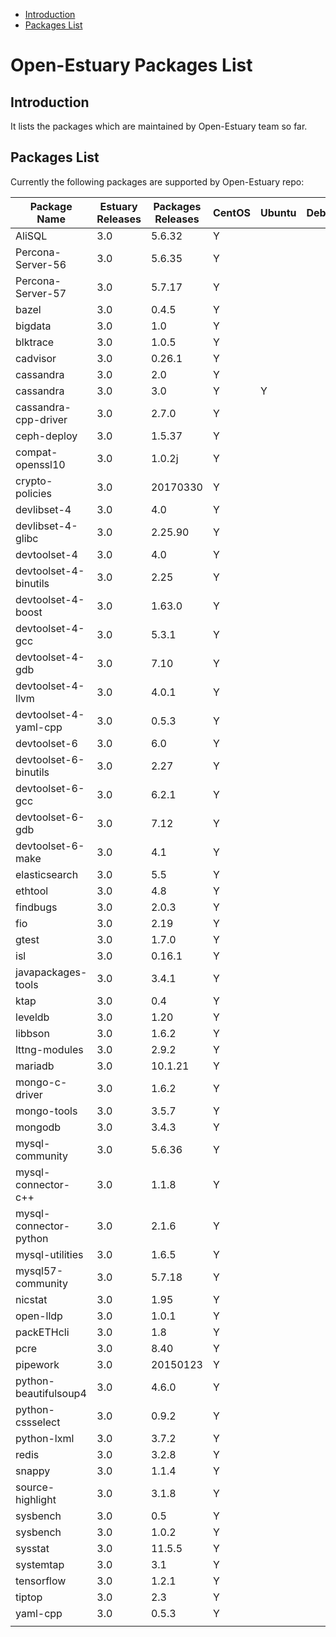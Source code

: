 
* [Introduction](#1)
* [Packages List](#2)


# Open-Estuary Packages List
## <a name="1">Introduction</a>  
It lists the packages which are maintained by Open-Estuary team so far.

## <a name="2">Packages List</a> 
Currently the following packages are supported by Open-Estuary repo:

|Package Name|Estuary Releases|Packages Releases|CentOS|Ubuntu|Debian|Notes|
|--|--|--|--|--|--|--|
|AliSQL|3.0|5.6.32|Y||||
|Percona-Server-56|3.0|5.6.35|Y||||
|Percona-Server-57|3.0|5.7.17|Y||||
|bazel|3.0|0.4.5|Y||||
|bigdata|3.0|1.0|Y||||
|blktrace|3.0|1.0.5|Y||||
|cadvisor|3.0|0.26.1|Y||||
|cassandra|3.0|2.0|Y||||
|cassandra|3.0|3.0|Y|Y|||
|cassandra-cpp-driver|3.0|2.7.0|Y||||
|ceph-deploy|3.0|1.5.37|Y||||
|compat-openssl10|3.0|1.0.2j|Y||||
|crypto-policies|3.0|20170330|Y||||
|devlibset-4|3.0|4.0|Y||||
|devlibset-4-glibc|3.0|2.25.90|Y||||
|devtoolset-4|3.0|4.0|Y||||
|devtoolset-4-binutils|3.0|2.25|Y||||
|devtoolset-4-boost|3.0|1.63.0|Y||||
|devtoolset-4-gcc|3.0|5.3.1|Y||||
|devtoolset-4-gdb|3.0|7.10|Y||||
|devtoolset-4-llvm|3.0|4.0.1|Y||||
|devtoolset-4-yaml-cpp|3.0|0.5.3|Y||||
|devtoolset-6|3.0|6.0|Y||||
|devtoolset-6-binutils|3.0|2.27|Y||||
|devtoolset-6-gcc|3.0|6.2.1|Y||||
|devtoolset-6-gdb|3.0|7.12|Y||||
|devtoolset-6-make|3.0|4.1|Y||||
|elasticsearch|3.0|5.5|Y||||
|ethtool|3.0|4.8|Y||||
|findbugs|3.0|2.0.3|Y||||
|fio|3.0|2.19|Y||||
|gtest|3.0|1.7.0|Y||||
|isl|3.0|0.16.1|Y||||
|javapackages-tools|3.0|3.4.1|Y||||
|ktap|3.0|0.4|Y||||
|leveldb|3.0|1.20|Y||||
|libbson|3.0|1.6.2|Y||||
|lttng-modules|3.0|2.9.2|Y||||
|mariadb|3.0|10.1.21|Y||||
|mongo-c-driver|3.0|1.6.2|Y||||
|mongo-tools|3.0|3.5.7|Y||||
|mongodb|3.0|3.4.3|Y||||
|mysql-community|3.0|5.6.36|Y||||
|mysql-connector-c++|3.0|1.1.8|Y||||
|mysql-connector-python|3.0|2.1.6|Y||||
|mysql-utilities|3.0|1.6.5|Y||||
|mysql57-community|3.0|5.7.18|Y||||
|nicstat|3.0|1.95|Y||||
|open-lldp|3.0|1.0.1|Y||||
|packETHcli|3.0|1.8|Y||||
|pcre|3.0|8.40|Y||||
|pipework|3.0|20150123|Y||||
|python-beautifulsoup4|3.0|4.6.0|Y||||
|python-cssselect|3.0|0.9.2|Y||||
|python-lxml|3.0|3.7.2|Y||||
|redis|3.0|3.2.8|Y||||
|snappy|3.0|1.1.4|Y||||
|source-highlight|3.0|3.1.8|Y||||
|sysbench|3.0|0.5|Y||||
|sysbench|3.0|1.0.2|Y||||
|sysstat|3.0|11.5.5|Y||||
|systemtap|3.0|3.1|Y||||
|tensorflow|3.0|1.2.1|Y||||
|tiptop|3.0|2.3|Y||||
|yaml-cpp|3.0|0.5.3|Y||||
||||||||
